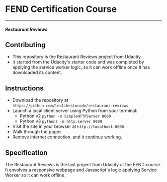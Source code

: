 # FEND Certification Course
---
#### _Restaurant Reviews_

## Contributing

 - This repository is the Restaurant Reviews project from Udacity.
 - It started from the Udacity's starter code and was completed by applying the service worker logic, so it can work offline once it has downloaded its content.

## Instructions

 - Download the repository at `https://github.com/leolikestocode/restaurant-reviews`
 - Launch a local client server using Python from your terminal:
    -  Python v2 `python -m SimpleHTTPServer 8000`
    - Python v3 `python3 -m http.server 8000`
 - Visit the site in your browser at `http://localhost:8000`
 - Walk through the pages
 - Remove internet connection, and it continue working.


## Specification

The Restaurant Reviews is the last project from Udacity at the FEND course. It envolves a responsive webpage and Javascript's logic applying Service Worker so it can work offline.